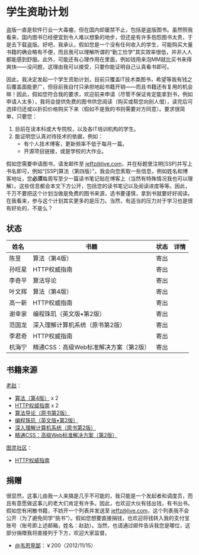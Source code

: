 # 学生资助计划

盗版一直是软件行业一大毒瘤，但在国内却屡禁不止，包括是盗版图书。虽然照我看来，国内图书已经便宜到令人难以想象的地步，但还是有许多抱怨图书太贵，于是去下载盗版。好吧，我承认，假如您是一个没有任何收入的学生，可能购买大量书籍的确会略有不便，而且我可以理解所谓的“勤工俭学”其实效率很低，并非人人都能感到舒服。此外，可能还有心理作用在里面，例如钱用来泡MM就比买书来得爽快——没问题，这理由我可以接受，只要你能证明自己认真看书即可。

因此，我决定发起一个学生资助计划，目前只覆盖IT技术类图书，希望等我有钱之后覆盖面能更广，但目前我自忖只承担地起书籍开销——而且书籍还有复用的机会嘛！因此，假如您符合我的要求，欢迎前来申请（尽管不保证肯定能拿到书，例如申请人太多），我将会提供免费的图书供您阅读（购买或帮您向别人借），读完后可选择归还或以折扣价格购买下来（假如不是我的书则需要对方同意）。要求很简单，只要您：

1. 目前在读本科或大专院校，以及各IT培训机构的学生。
2. 能证明您认真对待技术的依据，例如：
    * 有个人技术博客，更新频率不低于每月一篇。
    * 开源项目链接，或是学校的大作业。
    
假如您需要申请图书，请发邮件至 [jeffz@live.com](mailto:jeffz@live.com)，并在标题里注明[SSP]并写上书名即可，例如“[SSP]算法（第四版）”。我会向您索取一些信息，例如姓名和博客地址，您**必须**每周写至少一篇读书笔记贴在博客上（当然有特殊情况我也可以理解）。这些信息都会本文下方公开，包括您的读书笔记以及阅读进度等等。因此，千万不要把这个计划当做是免费的图书来源，选书要谨慎，拿到书就要好好阅读。在我看来，参与这个计划其实更多的是压力。当然，有适当的压力对于学习也是很有好处的，不是么？

## 状态

<table><thead>    <tr><th>姓名</th><th>书籍</th><th>状态</th><th>详情</th></tr></thead><tbody>    <tr><td>陈昱</td><td>算法（第4版）</td><td>寄出</td><td></td></tr>    <tr><td>孙旺星</td><td>HTTP权威指南</td><td>寄出</td><td></td></tr>    <tr><td>李奇平</td><td>算法导论</td><td>寄出</td><td></td></tr>    <tr><td>叶文辉</td><td>算法（第4版）</td><td>寄出</td><td></td></tr>    <tr><td>高一新</td><td>HTTP权威指南</td><td>寄出</td><td></td></tr>    <tr><td>谢幸家</td><td>编程珠玑（英文版•第2版）</td><td>寄出</td><td></td></tr>    <tr><td>范国龙</td><td>深入理解计算机系统（原书第2版）</td><td>寄出</td><td></td></tr>    <tr><td>李君奇</td><td>HTTP权威指南</td><td>寄出</td><td></td></tr>    <tr><td>杭海宁</td><td>精通CSS：高级Web标准解决方案（第2版）</td><td>寄出</td><td></td></tr></tbody></table>

## 书籍来源

[老赵](http://blog.zhaojie.me/)：

* [算法（第4版）][algorithms-4th] x 2
* [HTTP权威指南][http-def-guide] x 2
* [算法导论（原书第2版）][clrs-2nd]
* [编程珠玑（英文版•第2版）][prog-pearls-2nd-en]
* [深入理解计算机系统（原书第2版）][csapp-2nd]
* [精通CSS：高级Web标准解决方案（第2版）][css-mastery-2nd]

[图灵社区](http://www.ituring.com.cn/)：

* [HTTP权威指南][http-def-guide]

[algorithms-4th]: http://www.ituring.com.cn/book/875 "算法（第4版）"
[http-def-guide]: http://www.ituring.com.cn/book/844 "HTTP权威指南"
[clrs-2nd]: http://book.douban.com/subject/1885170/ "算法导论"
[prog-pearls-2nd-en]: http://www.ituring.com.cn/book/144 "编程珠玑（英文版•第2版）"
[csapp-2nd]: http://book.douban.com/subject/5333562/ "深入理解计算机系统（原书第2版）"
[css-mastery-2nd]: http://www.ituring.com.cn/book/182 "精通CSS：高级Web标准解决方案（第2版）"

## 捐赠

很显然，这事儿由我一人来搞是几乎不可能的，我只能是一个发起者和调度员，而且有意愿做这事儿的老大们肯定有许多。因此，也欢迎大伙有钱出钱，有书出书。假如您有闲散书籍，不妨开一个列表并发送至 [jeffz@live.com](mailto:jeffz@live.com)，这个列表我不会公开（为了避免同学“挑书”）。假如您想要直接捐钱，也欢迎将钱转入我的支付宝账号（账号即上述邮箱，姓名：赵劼）。当然，也请通过邮件告诉我您是哪位，这部分捐赠我将直接列于下方，欢迎大家监督。

* [@韦恩卑鄙](http://weibo.com/waynebabywang)：￥200（2012/11/15）